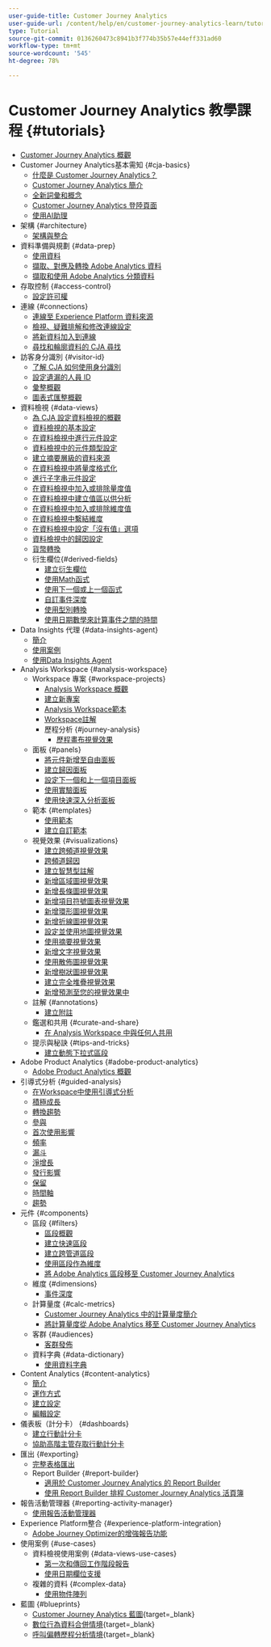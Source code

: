 ```yaml
---
user-guide-title: Customer Journey Analytics
user-guide-url: /content/help/en/customer-journey-analytics-learn/tutorials/overview.html
type: Tutorial
source-git-commit: 0136260473c8941b3f774b35b57e44eff331ad60
workflow-type: tm+mt
source-wordcount: '545'
ht-degree: 78%

---
```



# Customer Journey Analytics 教學課程 {#tutorials}

+ [Customer Journey Analytics 概觀](overview.md)
+ Customer Journey Analytics基本需知 {#cja-basics}
   + [什麼是 Customer Journey Analytics？](cja-basics/what-is-customer-journey-analytics.md)
   + [Customer Journey Analytics 簡介](cja-basics/understanding-customer-journey-analytics.md)
   + [全新詞彙和概念](cja-basics/new-terms-and-concepts-in-cja.md)
   + [Customer Journey Analytics 登陸頁面](cja-basics/customer-journey-analytics-landing-page.md)
   + [使用AI助理](cja-basics/use-ai-assistant.md)
+ 架構 {#architecture}
   + [架構與整合](architecture/architecture-and-integrations-of-cja.md)
+ 資料準備與規劃 {#data-prep}
   + [使用資料](data-prep/working-with-data-in-cja.md)
   + [擷取、對應及轉換 Adobe Analytics 資料](data-prep/ingest-map-and-transform-adobe-analytics-data.md)
   + [擷取和使用 Adobe Analytics 分類資料](data-prep/ingest-and-use-analytics-classifications.md)
+ 存取控制 {#access-control}
   + [設定許可權](permissions/set-up-permissions.md)
+ 連線 {#connections}
   + [連線至 Experience Platform 資料來源](connections/connecting-customer-journey-analytics-to-data-sources-in-platform.md)
   + [檢視、疑難排解和修改連線設定](connections/connections-details-experience-in-cja.md)
   + [將新資料加入到連線](connections/add-past-data-to-an-existing-connection-in-cja.md)
   + [尋找和輪廓資料的 CJA 尋找](connections/cja-lookup-data.md)
+ 訪客身分識別 {#visitor-id}
   + [了解 CJA 如何使用身分識別](visitor-id/understanding-how-customer-journey-analytics-uses-identity.md)
   + [設定遺漏的人員 ID](visitor-id/configure-missing-person-id.md)
   + [彙整概觀](visitor-id/overview-of-stitching.md)
   + [圖表式匯整概觀](visitor-id/graph-based-stitching-overview.md)
+ 資料檢視 {#data-views}
   + [為 CJA 設定資料檢視的概觀](data-views/overview-of-configuring-data-views-for-cja.md)
   + [資料檢視的基本設定](data-views/basic-configuration-for-data-views.md)
   + [在資料檢視中進行元件設定](data-views/configuring-component-settings-in-data-views.md)
   + [資料檢視中的元件類型設定](data-views/component-type-settings-in-data-views.md)
   + [建立摘要層級的資料來源](data-views/create-summary-level-data-sources.md)
   + [在資料檢視中將量度格式化](data-views/formatting-metrics-in-data-views.md)
   + [進行子字串元件設定](data-views/configure-substring-component-settings.md)
   + [在資料檢視中加入或排除量度值](data-views/include-or-exclude-metric-values-in-data-views.md)
   + [在資料檢視中建立值區以供分析](data-views/creating-value-buckets-in-data-views-for-analysis.md)
   + [在資料檢視中加入或排除維度值](data-views/include-or-exclude-dimension-values-in-data-views.md)
   + [在資料檢視中繫結維度](data-views/binding-dimensions-in-data-views.md)
   + [在資料檢視中設定「沒有值」選項](data-views/configure-no-value-options-in-data-views.md)
   + [資料檢視中的歸因設定](data-views/attribution-settings-in-data-views.md)
   + [貨幣轉換](data-views/currency-conversion.md)
   + 衍生欄位{#derived-fields}
      + [建立衍生欄位](data-views/derived-fields/derived-fields-in-cja.md)
      + [使用Math函式](data-views/derived-fields/use-the-math-function-in-derived-fields.md)
      + [使用下一個或上一個函式](data-views/derived-fields/use-the-next-previous-function-in-derived-fields.md)
      + [自訂事件深度](data-views/derived-fields/customize-event-depth-in-derived-fields.md)
      + [使用型別轉換](data-views/derived-fields/use-typecasting-in-derived-fields.md)
      + [使用日期數學來計算事件之間的時間](data-views/derived-fields/use-date-math-to-calculate-time-between-events.md)
+ Data Insights 代理 {#data-insights-agent}
   + [簡介](data-insights-agent/introduction-to-the-data-insights-agent.md)
   + [使用案例](data-insights-agent/data-insights-agent-use-cases.md)
   + [使用Data Insights Agent](data-insights-agent/use-the-data-insights-agent.md)
+ Analysis Workspace {#analysis-workspace}
   + Workspace 專案 {#workspace-projects}
      + [Analysis Workspace 概觀](analysis-workspace/workspace-projects/analysis-workspace-overview.md)
      + [建立新專案](analysis-workspace/workspace-projects/build-a-new-project.md)
      + [Analysis Workspace範本](analysis-workspace/workspace-projects/analysis-workspace-templates.md)
      + [Workspace註解](analysis-workspace/workspace-projects/workspace-commenting.md)
      + 歷程分析 {#journey-analysis}
         + [歷程畫布視覺效果](analysis-workspace/workspace-projects/journey-analysis/journey-canvas-viz.md)
   + 面板 {#panels}
      + [將元件新增至自由面板](analysis-workspace/panels/add-components-to-the-freeform-panel.md)
      + [建立歸因面板](analysis-workspace/panels/build-the-attribution-panel.md)
      + [設定下一個和上一個項目面板](analysis-workspace/panels/configure-next-previous-item-panel.md)
      + [使用實驗面板](analysis-workspace/panels/use-the-experimentation-panel.md)
      + [使用快速深入分析面板](analysis-workspace/panels/use-the-quick-insights-panel.md)
   + 範本 {#templates}
      + [使用範本](analysis-workspace/templates/use-templates.md)
      + [建立自訂範本](analysis-workspace/templates/create-custom-templates.md)
   + 視覺效果 {#visualizations}
      + [建立跨頻道視覺效果](analysis-workspace/visualizations/creating-cross-channel-visualizations-in-customer-journey-analytics.md)
      + [跨頻道歸因](analysis-workspace/visualizations/cross-channel-attribution-in-customer-journey-analytics.md)
      + [建立智慧型註解](analysis-workspace/visualizations/intelligent-captions.md)
      + [新增區域圖視覺效果](analysis-workspace/visualizations/add-area-visualizations.md)
      + [新增長條圖視覺效果](analysis-workspace/visualizations/add-bar-visualizations.md)
      + [新增項目符號圖表視覺效果](analysis-workspace/visualizations/add-bullet-graph-visualizations.md)
      + [新增環形圖視覺效果](analysis-workspace/visualizations/add-donut-visualizations.md)
      + [新增折線圖視覺效果](analysis-workspace/visualizations/add-line-visualizations.md)
      + [設定並使用地圖視覺效果](analysis-workspace/visualizations/configure-and-use-the-map-visualization.md)
      + [使用摘要視覺效果](analysis-workspace/visualizations/use-summary-visualizations.md)
      + [新增文字視覺效果](analysis-workspace/visualizations/add-text-visualizations.md)
      + [使用散佈圖視覺效果](analysis-workspace/visualizations/use-scatterplot-visualizations.md)
      + [新增樹狀圖視覺效果](analysis-workspace/visualizations/add-treemap-visualizations.md)
      + [建立完全堆疊視覺效果](analysis-workspace/visualizations/create-stacked-visualizations.md)
      + [新增預測至您的視覺效果中](analysis-workspace/visualizations/forecasting.md)
   + 註解 {#annotations}
      + [建立附註](analysis-workspace/annotations/create-an-annotation.md)
   + 鑑選和共用 {#curate-and-share}
      + [在 Analysis Workspace 中與任何人共用](analysis-workspace/curate-and-share/share-with-anyone-in-analysis-workspace.md)
   + 提示與秘訣 {#tips-and-tricks}
      + [建立動態下拉式區段](analysis-workspace/tips-and-tricks/dynamic-drop-downs.md)
+ Adobe Product Analytics {#adobe-product-analytics}
   + [Adobe Product Analytics 概觀](adobe-product-analytics/adobe-product-analytics-overview.md)
+ 引導式分析 {#guided-analysis}
   + [在Workspace中使用引導式分析](guided-analysis/guided-analysis-in-workspace.md)
   + [積極成長](guided-analysis/active-growth.md)
   + [轉換趨勢](guided-analysis/conversion-trends.md)
   + [參與](guided-analysis/engagement.md)
   + [首次使用影響](guided-analysis/first-use-impact.md)
   + [頻率](guided-analysis/frequency.md)
   + [漏斗](guided-analysis/funnel.md)
   + [淨增長](guided-analysis/net-growth.md)
   + [發行影響](guided-analysis/release-impact.md)
   + [保留](guided-analysis/retention.md)
   + [時間軸](guided-analysis/timeline.md)
   + [趨勢](guided-analysis/trends.md)
+ 元件 {#components}
   + 區段 {#filters}
      + [區段概觀](components/filters/introduction-to-filters-in-cja.md)
      + [建立快速區段](components/filters/create-a-quick-filter.md)
      + [建立跨管道區段](components/filters/creating-cross-channel-filters-in-customer-journey-analytics.md)
      + [使用區段作為維度](components/filters/use-filters-as-dimensions.md)
      + [將 Adobe Analytics 區段移至 Customer Journey Analytics](components/filters/moving-adobe-analytics-segments-to-customer-journey-analytics.md)
   + 維度 {#dimensions}
      + [事件深度](components/dimensions/event-depth-in-cja.md)
   + 計算量度 {#calc-metrics}
      + [Customer Journey Analytics 中的計算量度簡介](components/calc-metrics/introduction-to-calculated-metrics-in-customer-journey-analytics.md)
      + [將計算量度從 Adobe Analytics 移至 Customer Journey Analytics](components/calc-metrics/moving-your-calculated-metrics-from-adobe-analytics-to-customer-journey-analytics.md)
   + 客群 {#audiences}
      + [客群發佈](components/audiences/audience-publishing-for-cja.md)
   + 資料字典 {#data-dictionary}
      + [使用資料字典](components/data-dictionary/use-data-dictionary.md)
+ Content Analytics {#content-analytics}
   + [簡介](content-analytics/introduction-to-content-analytics.md)
   + [運作方式](content-analytics/how-it-works.md)
   + [建立設定](content-analytics/create-configuration.md)
   + [編輯設定](content-analytics/edit-configuration.md)
+ 儀表板（計分卡） {#dashboards}
   + [建立行動計分卡](dashboards/create-a-mobile-scorecard.md)
   + [協助高階主管存取行動計分卡](dashboards/assist-executives-to-access-mobile-scorecards.md)
+ 匯出 {#exporting}
   + [完整表格匯出](exporting/full-table-export.md)
   + Report Builder {#report-builder}
      + [適用於 Customer Journey Analytics 的 Report Builder](exporting/report-builder/report-builder-for-customer-journey-analytics.md)
      + [使用 Report Builder 排程 Customer Journey Analytics 活頁簿](exporting/report-builder/schedule-cja-workbooks-using-report-builder.md)
+ 報告活動管理器 {#reporting-activity-manager}
   + [使用報告活動管理器](reporting-activity-manager/use-the-reporting-activity-manager.md)
+ Experience Platform整合 {#experience-platform-integration}
   + [Adobe Journey Optimizer的增強報告功能](experience-platform-integration/enhanced-reporting-for-adobe-journey-optimizer.md)
+ 使用案例 {#use-cases}
   + 資料檢視使用案例 {#data-views-use-cases}
      + [第一次和傳回工作階段報告](use-cases/data-views-use-cases/first-time-and-returning-sessions.md)
      + [使用日期欄位支援](use-cases/data-views-use-cases/leverage-date-field-support.md)
   + 複雜的資料 {#complex-data}
      + [使用物件陣列](use-cases/complex-data/object-arrays-in-cja.md)
+ 藍圖 {#blueprints}
   + [Customer Journey Analytics 藍圖](https://experienceleague.adobe.com/en/docs/blueprints-learn/architecture/customer-journey-analytics/overview){target=_blank}
   + [數位行為資料合併情境](https://experienceleague.adobe.com/zh-hant/docs/analytics-platform/using/cja-usecases/cross-channel/cross-channel){target=_blank}
   + [呼叫偏轉歷程分析情境](https://experienceleague.adobe.com/en/docs/analytics-platform/using/cja-usecases/cross-channel/call-center){target=_blank}

